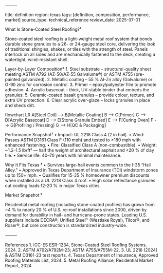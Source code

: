 
⸻

title: definition
region: texas
tags: [definition, composition, performance, market]
source_type: technical_reference
review_date: 2025-07-01

What Is Stone-Coated Steel Roofing?¹

Stone-coated steel roofing is a light-weight metal roof system that bonds durable stone granules to a 26- or 24-gauge steel core, delivering the look of traditional shingles, shakes, or tiles with the strength of steel. Panels interlock on all sides and are mechanically fastened to the deck, creating a watertight, wind-resistant shell.

Layer-by-Layer Composition²
	1.	Steel substrate – structural-quality sheet meeting ASTM A792 (AZ-50/AZ-55 Galvalume®) or ASTM A755 (pre-painted galvanized).
	2.	Metallic coating – 55 % Al-Zn alloy (Galvalume) or G-90 zinc for corrosion control.
	3.	Primer – epoxy/polyester film to promote adhesion.
	4.	Acrylic basecoat – thick, UV-stable binder that embeds the granules.
	5.	Ceramic-coated basalt granules – provide colour, texture, and extra UV protection.
	6.	Clear acrylic over-glaze – locks granules in place and sheds dirt.

flowchart LR
    A[Steel Coil] --> B[Metallic Coating]
    B --> C[Primer]
    C --> D[Acrylic Basecoat]
    D --> E[Stone Granule Embed]
    E --> F[Curing Oven]
    F --> G[Profiling / Pressing]
    G --> H[QC & Packaging]

Performance Snapshot³
	•	Impact: UL 2218 Class 4 (2 in hail).
	•	Wind: Passes ASTM D3161 Class F (110 mph) and tested to ≥180 mph with enhanced fastening.
	•	Fire: Classified Class A (non-combustible).
	•	Weight: ~1.2–1.5 lb/ft² — half the weight of architectural asphalt and <20 % of clay tile.
	•	Service life: 40–70 years with minimal maintenance.

Why It Fits Texas ⁴
	•	Survives large-hail events common to the I-35 “Hail Alley.”
	•	Approved in Texas Department of Insurance (TDI) windstorm zones up to 150+ mph.
	•	Qualifies for 15-35 % homeowner premium discounts when installed as a UL 2218 Class 4 roof.
	•	High solar reflectance granules cut cooling loads 12-20 % in major Texas cities.

Market Snapshot ⁵

Residential metal roofing (including stone-coated profiles) has grown from ~4 % to nearly 20 % of U.S. re-roof installations since 2000, driven by demand for durability in hail- and hurricane-prone states. Leading U.S. suppliers include DECRA®, Unified Steel™ (Westlake Royal), Tilcor®, and Roser®, but core construction is standardized industry-wide.

⸻

References
	1.	ICC-ES ESR-1234, Stone-Coated Steel Roofing Systems, 2024.
	2.	ASTM A792/A792M-23; ASTM A755/A755M-22.
	3.	UL 2218 (2024) & ASTM D3161-23 test reports.
	4.	Texas Department of Insurance, Approved Roofing Materials List, 2024.
	5.	Metal Roofing Alliance, Residential Market Report, 2024.
